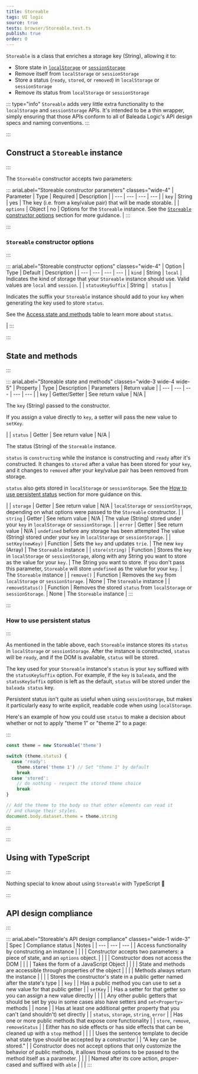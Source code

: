 ```yaml
---
title: Storeable
tags: UI logic
source: true
tests: browser/Storeable.test.ts
publish: true
order: 0
---
```


`Storeable` is a class that enriches a storage key (String), allowing it to:
- Store state in [`localStorage`](https://developer.mozilla.org/en-US/docs/Web/API/Window/localStorage) or [`sessionStorage`](https://developer.mozilla.org/en-US/docs/Web/API/Window/sessionStorage)
- Remove itself from `localStorage` or `sessionStorage`
- Store a status (`ready`, `stored`, or `removed`) in `localStorage` or `sessionStorage`
- Remove its status from `localStorage` or `sessionStorage`

::: type="info"
`Storeable` adds very little extra functionality to the `localStorage` and `sessionStorage` APIs. It's intended to be a thin wrapper, simply ensuring that those APIs conform to all of Baleada Logic's API design specs and naming conventions.
:::


:::
## Construct a `Storeable` instance
:::

The `Storeable` constructor accepts two parameters:

::: ariaLabel="Storeable constructor parameters" classes="wide-4"
| Parameter | Type | Required | Description |
| --- | --- | --- | --- |
| `key` | String | yes | The key (i.e. from a key/value pair) that will be made storable. |
| `options` | Object | no | Options for the `Storeable` instance. See the [`Storeable` constructor options](#Storeable-constructor-options) section for more guidance. |
:::


:::
### `Storeable` constructor options
:::

::: ariaLabel="Storeable constructor options" classes="wide-4"
| Option | Type | Default | Description |
| --- | --- | --- | --- |
| `kind` | String | `local` | Indicates the kind of storage that your `Storeable` instance should use. Valid values are `local` and `session`. |
| `statusKeySuffix` | String | ` status` | <p>Indicates the suffix your `Storeable` instance should add to your `key` when generating the key used to store `status`.</p><p>See the [Access state and methods](#access-state-and-methods) table to learn more about `status`.</p> |
:::


:::
## State and methods
:::

::: ariaLabel="Storeable state and methods" classes="wide-3 wide-4 wide-5"
| Property | Type | Description | Parameters | Return value |
| --- | --- | --- | --- | --- |
| `key` | Getter/Setter | See return value | N/A | <p>The `key` (String) passed to the constructor.</p><p>If you assign a value directly to `key`, a setter will pass the new value to `setKey`.</p> |
| `status` | Getter | See return value | N/A | <p>The status (String) of the `Storeable` instance.</p><p>`status` is `constructing` while the instance is constructing and `ready` after it's constructed. It changes to `stored` after a value has been stored for your `key`, and it changes to `removed` after your key/value pair has been removed from storage.</p><p>`status` also gets stored in `localStorage` or `sessionStorage`. See the [How to use persistent status](#how-to-use-persistent-status) section for more guidance on this.</p> |
| `storage` | Getter | See return value | N/A | `localStorage` or `sessionStorage`, depending on what options were passed to the `Storeable` constructor. |
| `string` | Getter | See return value | N/A | The value (String) stored under your `key` in `localStorage` or `sessionStorage`. |
| `error` | Getter | See return value | N/A | `undefined` before any storage has been attempted The value (String) stored under your `key` in `localStorage` or `sessionStorage`. |
| `setKey(newKey)` | Function | Sets the `key` and updates `trie`. | The new `key` (Array) | The `Storeable` instance |
| `store(string)` | Function | Stores the `key` in `localStorage` or `sessionStorage`, along with any String you want to store as the value for your `key`. | The String you want to store. If you don't pass this parameter, `Storeable` will store `undefined` as the value for your `key`. | The `Storeable` instance |
| `remove()` | Function | Removes the `key` from `localStorage` or `sessionStorage`. | None | The `Storeable` instance |
| `removeStatus()` | Function | Removes the stored `status` from `localStorage` or `sessionStorage`. | None | The `Storeable` instance |
:::


:::
### How to use persistent status
:::

As mentioned in the table above, each `Storeable` instance stores its `status` in `localStorage` or `sessionStorage`. After the instance is constructed, `status` will be `ready`, and if the DOM is available, `status` will be stored.

The key used for your `Storeable` instance's `status` is your `key` suffixed with the `statusKeySuffix` option. For example, if the `key` is `baleada`, and the `statusKeySuffix` option is left as the default, `status` will be stored under the `baleada status` key.

Persistent status isn't quite as useful when using `sessionStorage`, but makes it particularly easy to write explicit, readable code when using `localStorage`.

Here's an example of how you could use `status` to make a decision about whether or not to apply "theme 1" or "theme 2" to a page:

:::
```js
const theme = new Storeable('theme')

switch (theme.status) {
  case 'ready':
    theme.store('theme 1') // Set "theme 1" by default
    break
  case 'stored':
    // do nothing - respect the stored theme choice
    break
}

// Add the theme to the body so that other elements can read it
// and change their styles.
document.body.dataset.theme = theme.string
```
:::


:::
## Using with TypeScript
:::

Nothing special to know about using `Storeable` with TypeScript 🚀


:::
## API design compliance
:::

::: ariaLabel="Storeable's API design compliance"  classes="wide-1 wide-3"
| Spec | Compliance status | Notes |
| --- | --- | --- |
| Access functionality by constructing an instance | <BrandApiDesignSpecCheckmark /> |  |
| Constructor accepts two parameters: a piece of state, and an `options` object. | <BrandApiDesignSpecCheckmark /> |  |
| Constructor does not access the DOM | <BrandApiDesignSpecCheckmark /> |  |
| Takes the form of a JavaScript Object | <BrandApiDesignSpecCheckmark /> |  |
| State and methods are accessible through properties of the object | <BrandApiDesignSpecCheckmark /> |  |
| Methods always return the instance | <BrandApiDesignSpecCheckmark /> |  |
| Stores the constructor's state in a public getter named after the state's type | <BrandApiDesignSpecCheckmark /> | `key`  |
| Has a public method you can use to set a new value for that public getter | <BrandApiDesignSpecCheckmark /> | `setKey` |
| Has a setter for that getter so you can assign a new value directly | <BrandApiDesignSpecCheckmark /> |  |
| Any other public getters that should be set by you in some cases also have setters and `set<Property>` methods | <BrandApiDesignSpecCheckmark /> | none |
| Has at least one additional getter property that you can't (and shouldn't) set directly | <BrandApiDesignSpecCheckmark /> | `status`, `storage`, `string`, `error` |
| Has one or more public methods that expose core functionality | <BrandApiDesignSpecCheckmark /> | `store`, `remove`, `removeStatus` |
| Either has no side effects or has side effects that can be cleaned up with a `stop` method | <BrandApiDesignSpecCheckmark /> |  |
| Uses the sentence template to decide what state type should be accepted by a constructor | <BrandApiDesignSpecCheckmark /> | "A key can be stored." |
| Constructor does not accept options that only customize the behavior of public methods, it allows those options to be passed to the method itself as a parameter. | <BrandApiDesignSpecCheckmark /> | |
| Named after its core action, proper-cased and suffixed with `able` | <BrandApiDesignSpecCheckmark /> | |
:::
